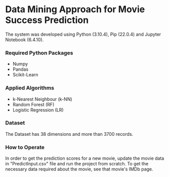 # Data Mining Approach for Movie Success Prediction

The system was developed using Python (3.10.4), Pip (22.0.4) and Jupyter Notebook (6.4.10).

### Required Python Packages
  - Numpy
  - Pandas
  - Scikit-Learn

### Applied Algorithms
  - k-Nearest Neighbour (k-NN)
  - Random Forest (RF)
  - Logistic Regression (LR)

### Dataset
  The Dataset has 38 dimensions and more than 3700 records.

### How to Operate
  In order to get the prediction scores for a new movie, update the movie data in "PredictInput.csv" file and run the project from scratch. To get the necessary data required about the movie, see that movie's IMDb page.
